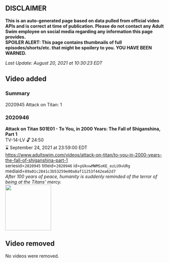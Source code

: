 ## DISCLAIMER
**This is an auto-generated page based on data pulled from official video APIs and is correct at time of publication. Please do not contact any Adult Swim employee on social media regarding any information this page provides.**  
**SPOILER ALERT: This page contains thumbnails of full episodes/shorts/etc. that might be spoilery to you. YOU HAVE BEEN WARNED.**  

_Last Update: August 20, 2021 at 10:30:23 EDT_
## Video added
### Summary
2020945 Attack on Titan: 1  
### 2020946
**Attack on Titan S01E01 - To You, in 2000 Years: The Fall of Shiganshina, Part 1**  
TV-14-LV 🔓 24:50  
⌛ September 24, 2021 at 23:59:00 EDT  
https://www.adultswim.com/videos/attack-on-titan/to-you-in-2000-years-the-fall-of-shiganshina-part-1  
seriesid=`2020945` titleid=`2020946` id=`pUkvwMWMSoKE_ezLU9vURg` mediaid=`89a01c2841c3b53259e00a8af11253f442ea62d7`  
_After 100 years of peace, humanity is suddenly reminded of the terror of being at the Titans' mercy._  
<a href="https://media.cdn.adultswim.com/uploads/20200225/thumbnails/2_202251157219-attackontitan_001.jpg"><img src="https://media.cdn.adultswim.com/uploads/20200225/thumbnails/2_202251157219-attackontitan_001.jpg" height="144px" /></a>
## Video removed
No videos were removed.  
